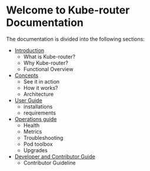# Welcome to Kube-router Documentation

The documentation is divided into the following sections:

- [Introduction](/docs/introduction.md)
  - What is Kube-router?
  - Why Kube-router?
  - Functional Overview
- [Concepts](#concepts)
  - See it in action
  - How it works?
  - Architecture
- [User Guide](#user-guide)
  - installations
  - requirements
- [Operations guide](#operation-guide)
  - Health
  - Metrics
  - Troubleshooting
  - Pod toolbox
  - Upgrades
- [Developer and Contributor Guide](#contributor-guide)
  - Contributor Guideline
